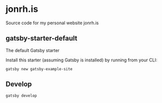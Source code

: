 # jonrh.is
Source code for my personal website jonrh.is

## gatsby-starter-default
The default Gatsby starter

Install this starter (assuming Gatsby is installed) by running from your CLI:
```
gatsby new gatsby-example-site
```


## Develop

```
gatsby develop
```